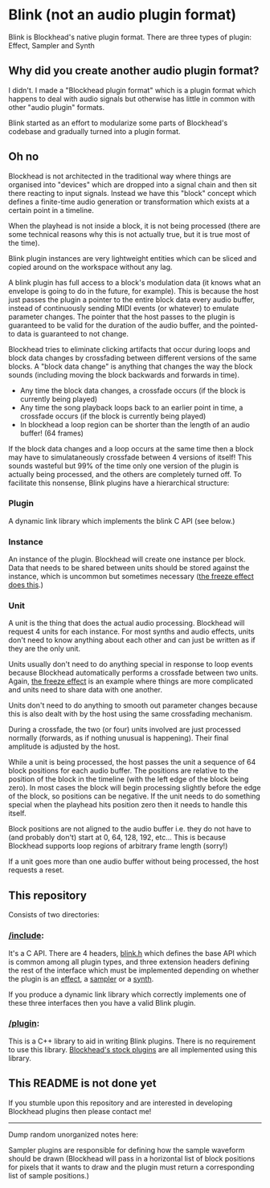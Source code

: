 # Blink (not an audio plugin format)

Blink is Blockhead's native plugin format. There are three types of plugin: Effect, Sampler and Synth

## Why did you create another audio plugin format?

I didn't. I made a "Blockhead plugin format" which is a plugin format which happens to deal with audio signals but otherwise has little in common with other "audio plugin" formats. 

Blink started as an effort to modularize some parts of Blockhead's codebase and gradually turned into a plugin format.

## Oh no

Blockhead is not architected in the traditional way where things are organised into "devices" which are dropped into a signal chain and then sit there reacting to input signals. Instead we have this "block" concept which defines a finite-time audio generation or transformation which exists at a certain point in a timeline.

When the playhead is not inside a block, it is not being processed (there are some technical reasons why this is not actually true, but it is true most of the time).

Blink plugin instances are very lightweight entities which can be sliced and copied around on the workspace without any lag.

A blink plugin has full access to a block's modulation data (it knows what an envelope is going to do in the future, for example). This is because the host just passes the plugin a pointer to the entire block data every audio buffer, instead of continuously sending MIDI events (or whatever) to emulate parameter changes. The pointer that the host passes to the plugin is guaranteed to be valid for the duration of the audio buffer, and the pointed-to data is guaranteed to not change.

Blockhead tries to eliminate clicking artifacts that occur during loops and block data changes by crossfading between different versions of the same blocks. A "block data change" is anything that changes the way the block sounds (including moving the block backwards and forwards in time).
 - Any time the block data changes, a crossfade occurs (if the block is currently being played)
 - Any time the song playback loops back to an earlier point in time, a crossfade occurs (if the block is currently being played)
 - In blockhead a loop region can be shorter than the length of an audio buffer! (64 frames)

If the block data changes and a loop occurs at the same time then a block may have to simulataneously crossfade between 4 versions of itself! This sounds wasteful but 99% of the time only one version of the plugin is actually being processed, and the others are completely turned off. To facilitate this nonsense, Blink plugins have a hierarchical structure:

### Plugin
A dynamic link library which implements the blink C API (see below.)

### Instance
An instance of the plugin. Blockhead will create one instance per block. Data that needs to be shared between units should be stored against the instance, which is uncommon but sometimes necessary ([the freeze effect does this](https://github.com/colugomusic/blockhead_generators/tree/master/effects/freeze).)

### Unit
A unit is the thing that does the actual audio processing. Blockhead will request 4 units for each instance. For most synths and audio effects, units don't need to know anything about each other and can just be written as if they are the only unit.

Units usually don't need to do anything special in response to loop events because Blockhead automatically performs a crossfade between two units. Again, [the freeze effect](https://github.com/colugomusic/blockhead_generators/tree/master/effects/freeze) is an example where things are more complicated and units need to share data with one another.

Units don't need to do anything to smooth out parameter changes because this is also dealt with by the host using the same crossfading mechanism.

During a crossfade, the two (or four) units involved are just processed normally (forwards, as if nothing unusual is happening). Their final amplitude is adjusted by the host.

While a unit is being processed, the host passes the unit a sequence of 64 block positions for each audio buffer. The positions are relative to the position of the block in the timeline (with the left edge of the block being zero). In most cases the block will begin processing slightly before the edge of the block, so positions can be negative. If the unit needs to do something special when the playhead hits position zero then it needs to handle this itself.

Block positions are not aligned to the audio buffer i.e. they do not have to (and probably don't) start at 0, 64, 128, 192, etc... This is because Blockhead supports loop regions of arbitrary frame length (sorry!)

If a unit goes more than one audio buffer without being processed, the host requests a reset.

## This repository

Consists of two directories:

### [/include](/include):
It's a C API. There are 4 headers, [blink.h](/include/blink.h) which defines the base API which is common among all plugin types, and three extension headers defining the rest of the interface which must be implemented depending on whether the plugin is an [effect](/include/blink_effect.h), a [sampler](/include/blink_sampler.h) or a [synth](/include/blink_synth.h).

If you produce a dynamic link library which correctly implements one of these three interfaces then you have a valid Blink plugin.

### [/plugin](/plugin):
This is a C++ library to aid in writing Blink plugins. There is no requirement to use this library. [Blockhead's stock plugins](https://github.com/colugomusic/blockhead_generators) are all implemented using this library.

## This README is not done yet
If you stumble upon this repository and are interested in developing Blockhead plugins then please contact me!


-------
Dump random unorganized notes here:

Sampler plugins are responsible for defining how the sample waveform should be drawn (Blockhead will pass in a horizontal list of block positions for pixels that it wants to draw and the plugin must return a corresponding list of sample positions.)

